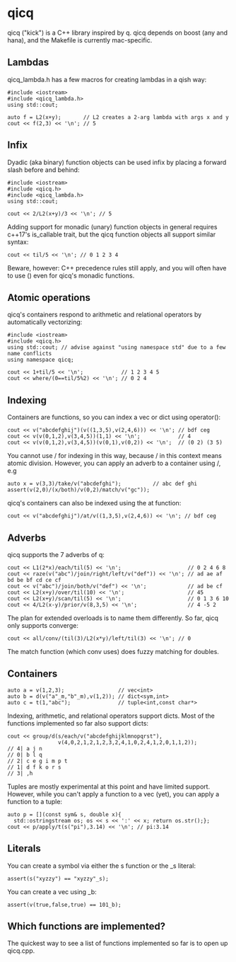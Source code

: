 # qicq
qicq ("kick") is a C++ library inspired by q.  qicq depends on boost (any and hana), and the Makefile is currently mac-specific.

## Lambdas

qicq_lambda.h has a few macros for creating lambdas in a qish way:

```
#include <iostream>
#include <qicq_lambda.h>
using std::cout;

auto f = L2(x+y);       // L2 creates a 2-arg lambda with args x and y
cout << f(2,3) << '\n'; // 5
```

## Infix

Dyadic (aka binary) function objects can be used infix by placing a forward slash before and behind:

```
#include <iostream>
#include <qicq.h>
#include <qicq_lambda.h>
using std::cout;

cout << 2/L2(x+y)/3 << '\n'; // 5
```

Adding support for monadic (unary) function objects in general requires c++17's is_callable trait, but the qicq function objects all support similar syntax:

```
cout << til/5 << '\n'; // 0 1 2 3 4
```

Beware, however: C++ precedence rules still apply, and you will often have to use () even for qicq's monadic functions.

## Atomic operations

qicq's containers respond to arithmetic and relational operators by automatically vectorizing:

```
#include <iostream>
#include <qicq.h>
using std::cout; // advise against "using namespace std" due to a few name conflicts
using namespace qicq;

cout << 1+til/5 << '\n';            // 1 2 3 4 5
cout << where/(0==til/5%2) << '\n'; // 0 2 4
```

## Indexing

Containers are functions, so you can index a vec or dict using operator():

```
cout << v("abcdefghij")(v((1,3,5),v(2,4,6))) << '\n'; // bdf ceg
cout << v(v(0,1,2),v(3,4,5))(1,1) << '\n';            // 4
cout << v(v(0,1,2),v(3,4,5))(v(0,1),v(0,2)) << '\n';  // (0 2) (3 5)
```

You cannot use / for indexing in this way, because / in this context means atomic division.  However, you can apply an adverb to a container using /, e.g

```
auto x = v(3,3)/take/v("abcdefghi");          // abc def ghi
assert(v(2,0)/(x/both)/v(0,2)/match/v("gc"));
```

qicq's containers can also be indexed using the at function:

```
cout << v("abcdefghij")/at/v((1,3,5),v(2,4,6)) << '\n'; // bdf ceg
```

## Adverbs

qicq supports the 7 adverbs of q:

```
cout << L1(2*x)/each/til(5) << '\n';                     // 0 2 4 6 8
cout << raze(v("abc")/join/right/left/v("def")) << '\n'; // ad ae af bd be bf cd ce cf
cout << v("abc")/join/both/v("def") << '\n';             // ad be cf
cout << L2(x+y)/over/til(10) << '\n';                    // 45
cout << L2(x+y)/scan/til(5) << '\n';                     // 0 1 3 6 10
cout << 4/L2(x-y)/prior/v(8,3,5) << '\n';                // 4 -5 2
```

The plan for extended overloads is to name them differently.  So far, qicq only supports converge:

```
cout << all/conv/(til(3)/L2(x*y)/left/til(3) << '\n'; // 0
```

The match function (which conv uses) does fuzzy matching for doubles.

## Containers

```
auto a = v(1,2,3);                 // vec<int>
auto b = d(v("a"_m,"b"_m),v(1,2)); // dict<sym,int>
auto c = t(1,"abc");               // tuple<int,const char*>
```

Indexing, arithmetic, and relational operators support dicts.  Most of the functions implemented so far also support dicts:

```
cout << group/d(s/each/v("abcdefghijklmnopqrst"),
                v(4,0,2,1,2,1,2,3,2,4,1,0,2,4,1,2,0,1,1,2));
// 4| a j n
// 0| b l q
// 2| c e g i m p t
// 1| d f k o r s
// 3| ,h
```

Tuples are mostly experimental at this point and have limited support.  However, while you can't apply a function to a vec (yet), you can apply a function to a tuple:

```
auto p = [](const sym& s, double x){
  std::ostringstream os; os << s << ':' << x; return os.str();};
cout << p/apply/t(s("pi"),3.14) << '\n'; // pi:3.14
```

## Literals

You can create a symbol via either the s function or the _s literal:

```
assert(s("xyzzy") == "xyzzy"_s);
```

You can create a vec<bool> using _b:

```
assert(v(true,false,true) == 101_b);
```

## Which functions are implemented?

The quickest way to see a list of functions implemented so far is to open up qicq.cpp.
